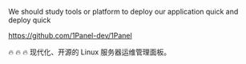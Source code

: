 
We should study tools or platform to deploy our application quick and deploy quick



https://github.com/1Panel-dev/1Panel

🔥 🔥 🔥 现代化、开源的 Linux 服务器运维管理面板。




